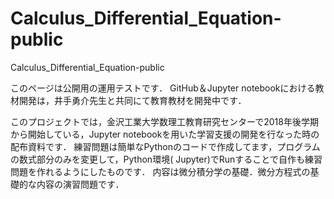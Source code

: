 # Calculus_Differential_Equation-public
 Calculus_Differential_Equation-public


このページは公開用の運用テストです．
GitHub＆Jupyter notebookにおける教材開発は，井手勇介先生と共同にて教育教材を開発中です．

このプロジェクトでは，金沢工業大学数理工教育研究センターで2018年後学期から開始している，Jupyter notebookを用いた学習支援の開発を行なった時の配布資料です．
練習問題は簡単なPythonのコードで作成してます，プログラムの数式部分のみを変更して，Python環境( Jupyter)でRunすることで自作も練習問題を作れるようにしたものです．
内容は微分積分学の基礎．微分方程式の基礎的な内容の演習問題です．
